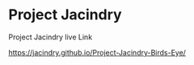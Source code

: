 # Project Jacindry

Project Jacindry
live Link

<a href="https://jacindry.github.io/Project-Jacindry-Birds-Eye/">https://jacindry.github.io/Project-Jacindry-Birds-Eye/</a>
